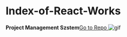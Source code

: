 # Index-of-React-Works

<table>
        <tbody>
           <tr><b>Project Management Szstem</b>  <a href="https://github.com/ibrahimkanber/REACT-PROJECT-4-IMDB-MOVIE-SITE">Go to Repo </a> </tr>
           <tr><img src="https://user-images.githubusercontent.com/65809527/101216385-b3c96980-367f-11eb-8dd8-47cd6edd285e.gif" alt="gif"></tr>
        </tbody>
    </table>
